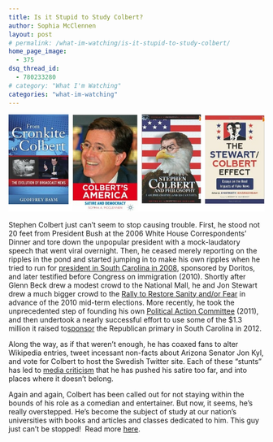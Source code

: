 ```yaml
---
title: Is it Stupid to Study Colbert?
author: Sophia McClennen
layout: post
# permalink: /what-im-watching/is-it-stupid-to-study-colbert/
home_page_image:
  - 375
dsq_thread_id:
  - 780233280
# category: "What I'm Watching"
categories: "what-im-watching"
---
```


![](/assets/img/2012-07-11-colbertbooks.jpeg)

Stephen Colbert just can&#8217;t seem to stop causing trouble. First, he stood not 20 feet from President Bush at the 2006 White House Correspondents&#8217; Dinner and tore down the unpopular president with a mock-laudatory speech that went viral overnight. Then, he ceased merely reporting on the ripples in the pond and started jumping in to make his own ripples when he tried to run for <a href="http://en.wikipedia.org/wiki/Stephen_Colbert_presidential_campaign,_2008" target="_blank">president in South Carolina in 2008</a>, sponsored by Doritos, and later testified before Congress on immigration (2010). Shortly after Glenn Beck drew a modest crowd to the National Mall, he and Jon Stewart drew a much bigger crowd to the <a href="http://www.google.com/url?q=http%3A%2F%2Fwww.huffingtonpost.com%2F2010%2F10%2F30%2Frally-to-restore-sanity-attendance_n_776547.html&sa=D&sntz=1&usg=AFQjCNG7BIO9no3y0reut_ziwAC0ZDJAYw" target="_blank">Rally to Restore Sanity and/or Fear</a> in advance of the 2010 mid-term elections. More recently, he took the unprecedented step of founding his own <a href="http://www.google.com/url?q=http%3A%2F%2Fwww.washingtonpost.com%2Fpolitics%2Ffec-allows-colbert-to-form-super-pac-for-2012-elections%2F2011%2F06%2F30%2FAGxVGBsH_story.html&sa=D&sntz=1&usg=AFQjCNF2YP_E8bHXFRMwI25fcdIdl3uy6A" target="_blank">Political Action Committee</a> (2011), and then undertook a nearly successful effort to use some of the $1.3 million it raised to<a href="http://abcnews.go.com/blogs/politics/2011/12/stephen-colbert-offers-to-buy-south-carolina-primary/" target="_blank">sponsor</a> the Republican primary in South Carolina in 2012.

Along the way, as if that weren&#8217;t enough, he has coaxed fans to alter Wikipedia entries, tweet incessant non-facts about Arizona Senator Jon Kyl, and vote for Colbert to host the Swedish Twitter site. Each of these &#8220;stunts&#8221; has led to <a href="http://www.google.com/url?q=http%3A%2F%2Fwww.nytimes.com%2F2012%2F01%2F14%2Farts%2Fstephen-colbert-stirs-up-political-campaign-and-media.html&sa=D&sntz=1&usg=AFQjCNE557HJd48MT6l8ra9rkvDJaX1_VA" target="_blank">media criticism</a> that he has pushed his satire too far, and into places where it doesn&#8217;t belong.

Again and again, Colbert has been called out for not staying within the bounds of his role as a comedian and entertainer. But now, it seems, he&#8217;s really overstepped. He&#8217;s become the subject of study at our nation&#8217;s universities with books and articles and classes dedicated to him. This guy just can&#8217;t be stopped!  Read more [here][1].

 [1]: http://www.huffingtonpost.com/sophia-a-mcclennen/stephen-colbert-studies_b_1665768.html
